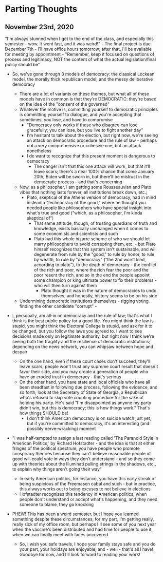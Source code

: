 # Parting Thoughts

## November 23rd, 2020

"I'm always stunned when I get to the end of the class, and especially this semester - wow. It went fast, and it was weird!"
    -   The final project is due December 7th
    -   I'll have office hours tomorrow; after that, I'll be available for meeting by appointment
        -   "Remember, keep it focused on questions of process and legitimacy, NOT the content of what the actual legislation/final policy should be"
-   So, we've gone through 3 models of democracy: the classical Lockean model, the morally thick republican model, and the messy deliberative democracy
    -   There are a lot of variants on these themes, but what all of these models have in common is that they're DEMOCRATIC: they're based on the idea of the "consent of the governed"
    -   Whatever the motive is, committing yourself to democratic principles is committing yourself to dialogue, and you're accepting that sometimes, you lose, and have to compromise
        -   "Democracy only works if those who disagree can lose gracefully; you can lose, but you live to fight another day"
        -   I'm hesitant to talk about the election, but right now, we're seeing an attack on democratic procedure and the rule of law - perhaps not a very comprehensive or cohesive one, but an attack nonetheless
        -   I do want to recognize that this present moment is dangerous to democracy
            -   The danger isn't that this one attack will work, but that it'll leave scars; there's a near 100% chance that come January 20th, Biden will be sworn in, but there'll be mistrust in the democratic process - and that's concerning
    -   Now, as a philosopher, I am getting some Rousseauvian and Plato vibes that nothing lasts forever, all institutions break down, etc.;
        -   Plato, skeptical of the Athens version of democracy, had in mind instead a "technocracy of the good," where he thought you needed people like philosophers who have special insight into what's true and good ("which, as a philosopher, I'm kinda skeptical of")
            -   That same attitude, though, of trusting guardians of truth and knowledge, exists basically unchanged when it comes to some economists and scientists and such
            -   Plato had this whole bizarre scheme of who we should let marry philosophers to avoid corrupting them, etc. - but Plato himself recognizes that this system isn't sustainable, and will degenerate from rule by the "good," to rule by honor, to rule by wealth, to rule by "democracy" ("the 2nd worst kind, according to plato"), to the death of democracy - the conflict of the rich and poor, where the rich fear the poor and the poor resent the rich, and so in the end the people appoint some champion or king ultimate power to fix their problems - who will then turn against them
                -   Plato thought it was in the nature of democracies to undo themselves, and honestly, history seems to be on his side
    -   Undermining democratic institutions themselves - rigging voting, finding the other candidate "corrupt" -

-   I, personally, am all-in on democracy and the rule of law; that's what I think is the best public policy for a good life. You might think the law is stupid, you might think the Electoral College is stupid, and ask for it to be changed, but you follow the laws you agreed to. I want to see decisions made only on legitimate authority, but right now I think we're seeing both the fragility and the resilience of democratic institutions; depending on the news network, you can whipsaw between hope and despair
    -   On the one hand, even if these court cases don't succeed, they'll leave scars; people won't trust any supreme court result that doesn't favor their side, and you may create a generation of people who have an eroded trust in democracy - that's serious
    -   On the other hand, you have state and local officials who have all been steadfast in following due process, following the evidence, and so forth; look at the Secretary of State of Georgia, a Republican who's refused to skip vote counting procedure for the sake of helping his party. He's said "I'm disappointed as anyone my party didn't win, but this is democracy; this is how things work." That's how things SHOULD be!
        -   I don't think American democracy is on suicide watch just yet, but if you're committed to democracy, it's an interesting (and possibly nerve-wracking) moment

-   "I was half-tempted to assign a last reading called 'The Paranoid Style in American Politics,' by Richard Hofstadter - and the idea is that at either fringes of the political spectrum, you have people who promote conspiracy theories because they can't believe reasonable people of good will could vote in ways they don't understand - and so they come up with theories about the Illuminati pulling strings in the shadows, etc., to explain why things aren't going their way"
    -   In early American politics, for instance, you have this early streak of being suspicious of the Freemason cabal and such - but in practice, this always works out to being excuses to not believe in elections
    -   Hofstadter recognizes this tendency in American politics; when people don't understand or accept what's happening, and they need someone to blame, they go knocking

-   PHEW! This has been a weird semester, but I hope you learned something despite these circumstances; for my part, I'm getting really, really sick of my office room, but perhaps I'll see some of you next year when the vaccine's been distributed and had time for people to use it, when we can finally meet with faces uncovered
    -   So, I wish you safe travels, I hope your family stays safe and you do your part, your holidays are enjoyable, and - well - that's all I have! Goodbye for now, and I'll look forward to reading your work!
